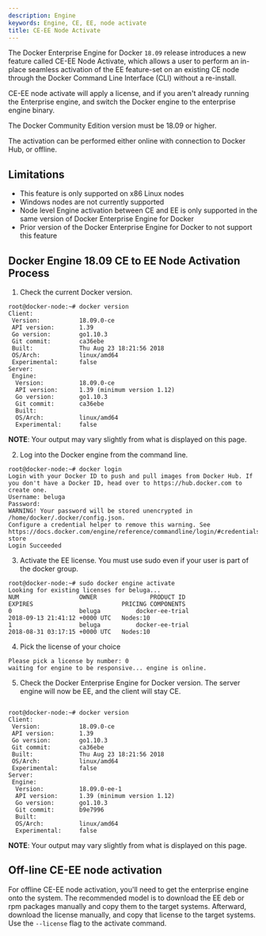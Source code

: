 ```yaml
---
description: Engine
keywords: Engine, CE, EE, node activate
title: CE-EE Node Activate
---
```


The Docker Enterprise Engine for Docker `18.09` release introduces a new feature called CE-EE Node Activate, which allows a user to perform an in-place seamless activation of the EE feature-set on an existing CE node through the Docker Command Line Interface (CLI) without a re-install.

CE-EE node activate will apply a license, and if you aren't already running the Enterprise engine, and switch the Docker engine to the enterprise engine binary.

The Docker Community Edition version must be 18.09 or higher.

The activation can be performed either online with connection to Docker Hub, or offline.

## Limitations

* This feature is only supported on x86 Linux nodes
* Windows nodes are not currently supported
* Node level Engine activation between CE and EE is only supported in the same version of Docker Enterprise Engine for Docker
* Prior version of the Docker Enterprise Engine for Docker to not support this feature

## Docker Engine 18.09 CE to EE Node Activation Process

1. Check the current Docker version.
```
root@docker-node:~# docker version
Client:
 Version:           18.09.0-ce
 API version:       1.39
 Go version:        go1.10.3
 Git commit:        ca36ebe
 Built:             Thu Aug 23 18:21:56 2018
 OS/Arch:           linux/amd64
 Experimental:      false
Server:
 Engine:
  Version:          18.09.0-ce
  API version:      1.39 (minimum version 1.12)
  Go version:       go1.10.3
  Git commit:       ca36ebe
  Built:
  OS/Arch:          linux/amd64
  Experimental:     false
```
**NOTE**: Your output may vary slightly from what is displayed on this page.

2. Log into the Docker engine from the command line.

```
root@docker-node:~# docker login
Login with your Docker ID to push and pull images from Docker Hub. If you don't have a Docker ID, head over to https://hub.docker.com to create one.
Username: beluga
Password:
WARNING! Your password will be stored unencrypted in /home/docker/.docker/config.json.
Configure a credential helper to remove this warning. See
https://docs.docker.com/engine/reference/commandline/login/#credentials-store
Login Succeeded
```

3. Activate the EE license. You must use sudo even if your user is part of the docker group.

```
root@docker-node:~# sudo docker engine activate
Looking for existing licenses for beluga...
NUM                 OWNER               PRODUCT ID                     EXPIRES                         PRICING COMPONENTS
0                   beluga          docker-ee-trial                2018-09-13 21:41:12 +0000 UTC   Nodes:10
1                   beluga          docker-ee-trial                2018-08-31 03:17:15 +0000 UTC   Nodes:10
```

4. Pick the license of your choice
```
Please pick a license by number: 0
waiting for engine to be responsive... engine is online.
```

5. Check the Docker Enterprise Engine for Docker version. The server engine will now be EE, and the client will stay CE.
```

root@docker-node:~# docker version
Client:
 Version:           18.09.0-ce
 API version:       1.39
 Go version:        go1.10.3
 Git commit:        ca36ebe
 Built:             Thu Aug 23 18:21:56 2018
 OS/Arch:           linux/amd64
 Experimental:      false
Server:
 Engine:
  Version:          18.09.0-ee-1
  API version:      1.39 (minimum version 1.12)
  Go version:       go1.10.3
  Git commit:       b9e7996
  Built:
  OS/Arch:          linux/amd64
  Experimental:     false
```

**NOTE**: Your output may vary slightly from what is displayed on this page.

## Off-line CE-EE node activation

For offline CE-EE node activation, you'll need to get the enterprise engine onto the system. The recommended model is to download the EE deb or rpm packages manually and copy them to the target systems. Afterward, download the license manually, and copy that license to the target systems. Use the `--license` flag to the activate command.
